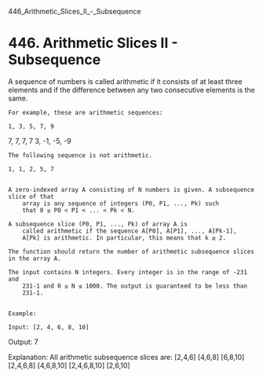 446_Arithmetic_Slices_II_-_Subsequence
# 446. Arithmetic Slices II - Subsequence

A sequence of numbers is called arithmetic if it consists of at least three elements and if
        the difference between any two consecutive elements is the same.

    For example, these are arithmetic sequences:

    1, 3, 5, 7, 9
7, 7, 7, 7
3, -1, -5, -9

    The following sequence is not arithmetic.

    1, 1, 2, 5, 7
     

    A zero-indexed array A consisting of N numbers is given. A subsequence slice of that
        array is any sequence of integers (P0, P1, ..., Pk) such
        that 0 ≤ P0 < P1 < ... < Pk < N.

    A subsequence slice (P0, P1, ..., Pk) of array A is
        called arithmetic if the sequence A[P0], A[P1], ..., A[Pk-1],
        A[Pk] is arithmetic. In particular, this means that k ≥ 2.

    The function should return the number of arithmetic subsequence slices in the array A.

    The input contains N integers. Every integer is in the range of -231 and
        231-1 and 0 ≤ N ≤ 1000. The output is guaranteed to be less than
        231-1.
     

    Example:

    Input: [2, 4, 6, 8, 10]

Output: 7

Explanation:
All arithmetic subsequence slices are:
[2,4,6]
[4,6,8]
[6,8,10]
[2,4,6,8]
[4,6,8,10]
[2,4,6,8,10]
[2,6,10]